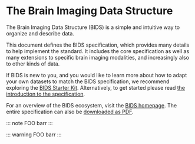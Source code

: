 # The Brain Imaging Data Structure

The Brain Imaging Data Structure (BIDS) is a simple and intuitive way to
organize and describe data.

This document defines the BIDS specification, which provides many details
to help implement the standard. It includes the core specification as well as many extensions
to specific brain imaging modalities, and increasingly also to other kinds of
data.

If BIDS is new to you, and you would like to learn more about how to adapt your
own datasets to match the BIDS specification, we recommend exploring the
[BIDS Starter Kit](https://bids-standard.github.io/bids-starter-kit/).
Alternatively, to get started please read [the introduction to the specification](introduction.md).

For an overview of the BIDS ecosystem, visit the [BIDS homepage](https://bids.neuroimaging.io).
The entire specification can also be [downloaded as PDF](https://doi.org/10.5281/zenodo.3686061).

::: note
FOO barr
:::

::: warning
FOO barr
:::
